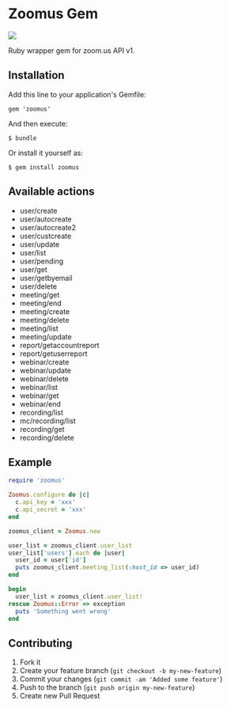 # Zoomus Gem

![](https://travis-ci.org/mllocs/zoomus.svg?branch=master)

Ruby wrapper gem for zoom.us API v1.

## Installation

Add this line to your application's Gemfile:

    gem 'zoomus'

And then execute:

    $ bundle

Or install it yourself as:

    $ gem install zoomus

## Available actions

- user/create
- user/autocreate
- user/autocreate2
- user/custcreate
- user/update
- user/list
- user/pending
- user/get
- user/getbyemail
- user/delete
- meeting/get
- meeting/end
- meeting/create
- meeting/delete
- meeting/list
- meeting/update
- report/getaccountreport
- report/getuserreport
- webinar/create
- webinar/update
- webinar/delete
- webinar/list
- webinar/get
- webinar/end
- recording/list
- mc/recording/list
- recording/get
- recording/delete

## Example
```ruby
require 'zoomus'

Zoomus.configure do |c|
  c.api_key = 'xxx'
  c.api_secret = 'xxx'
end

zoomus_client = Zoomus.new

user_list = zoomus_client.user_list
user_list['users'].each do |user|
  user_id = user['id']
  puts zoomus_client.meeting_list(:host_id => user_id)
end

begin
  user_list = zoomus_client.user_list!
rescue Zoomus::Error => exception
  puts 'Something went wrong'
end
```


## Contributing

1. Fork it
2. Create your feature branch (`git checkout -b my-new-feature`)
3. Commit your changes (`git commit -am 'Added some feature'`)
4. Push to the branch (`git push origin my-new-feature`)
5. Create new Pull Request
